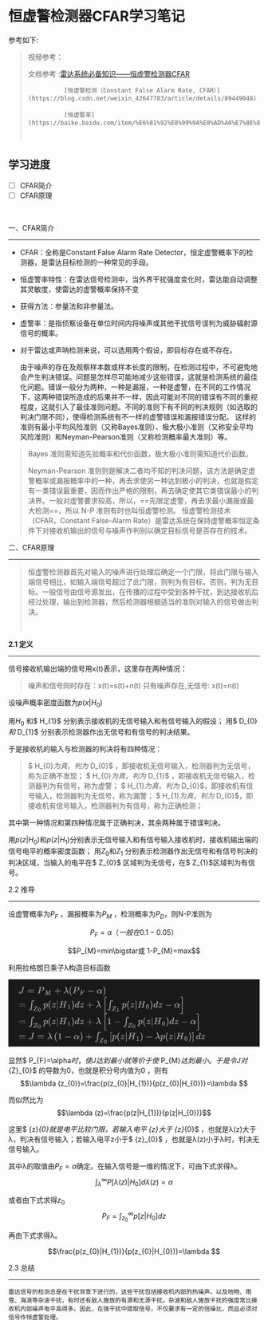 # 恒虚警检测器CFAR学习笔记

参考如下:

> 视频参考：
> 
> 文档参考 :[雷达系统必备知识——恒虚警检测器CFAR](https://zhuanlan.zhihu.com/p/269840008)
> 
> 				[恒虚警检测（Constant False Alarm Rate, CFAR）](https://blog.csdn.net/weixin_42647783/article/details/89449048)
> 
> 				[恒虚警率](https://baike.baidu.com/item/%E6%81%92%E8%99%9A%E8%AD%A6%E7%8E%87/21125186)
> 
> <br/>

## 学习进度

- [ ] CFAR简介
- [ ] CFAR原理

<br/>

一、CFAR简介

***

- CFAR：全称是Constant False Alarm Rate Detector，恒定虚警概率下的检测器，是雷达目标检测的一种常见的手段。

- 恒虚警率特性：在雷达信号检测中，当外界干扰强度变化时，雷达能自动调整其灵敏度，使雷达的虚警概率保持不变

- 获得方法：参量法和非参量法。

- 虚警率：是指侦察设备在单位时间内将噪声或其他干扰信号误判为威胁辐射源信号的概率。

- 对于雷达或声呐检测来说，可以选用两个假设，即目标存在或不存在。

	由于噪声的存在及观察样本数或样本长度的限制，在检测过程中，不可避免地会产生判决错误。问题是怎样尽可能地减少这些错误，这就是检测系统的最佳化问题。错误一般分为两种，一种是漏报，一种是虚警，在不同的工作情况下，这两种错误所造成的后果并不一样，因此可能对不同的错误有不同的重视程度，这就引入了最佳准则问题。不同的准则下有不同的判决规则（如选取的判决门限不同），使得检测系统有不一样的虚警错误和漏报错误分配。 这样的准则有最小平均风险准则（又称Bayes准则）、极大极小准则（又称安全平均风险准则）和Neyman-Pearson准则（又称检测概率最大准则）等。

> Bayes 准则需知道先验概率和代价函数，极大极小准则需知道代价函数。
> 
> Neyman-Pearson 准则则是解决二者均不知的判决问题，该方法是确定虚警概率或漏报概率中的一种，再去求使另一种达到极小的判决，也就是假定有一类错误最重要，因而作出严格的限制，再去确定使其它类错误最小的判决界。一般对虚警要求较高，所以，==先限定虚警，再去求最小漏报或最大检测==，所以 N-P 准则有时也叫恒虚警检测。 恒虚警检测技术（CFAR，Constant False-Alarm Rate）是雷达系统在保持虚警概率恒定条件下对接收机输出的信号与噪声作判别以确定目标信号是否存在的技术。

二、CFAR原理

***

> 恒虚警检测器首先对输入的噪声进行处理后确定一个门限，将此门限与输入端信号相比，如输入端信号超过了此门限，则判为有目标，否则，判为无目标。一般信号由信号源发出，在传播的过程中受到各种干扰，到达接收机后经过处理，输出到检测器，然后检测器根据适当的准则对输入的信号做出判决。
> 
> <br/>

**2.1 定义**

***

信号接收机输出端的信号用x(t)表示，这里存在两种情况：

> 噪声和信号同时存在：x(t)=s(t)+n(t)
只有噪声存在,无信号:  x(t)=n(t)

设噪声概率密度函数为$p(x|{{H}_{0}})$

用$H_{0}$ 和$ H_{1}$ 分别表示接收机的无信号输入和有信号输入的假设；
用$ D_{0}$和$ D_{1}$ 分别表示检测器作出无信号和有信号的判决结果。

于是接收机的输入与检测器的判决将有四种情况：

> $ H_{0}$为真，判为$ D_{0}$ ，即接收机无信号输入，检测器判为无信号，称为正确不发现；
$ H_{0}$为真，判为$ D_{1}$ ，即接收机无信号输入，检测器判为有信号，称为虚警；
$ H_{1}$为真，判为$ D_{0}$，即接收机有信号输入，检测器判为无信号，称为漏警；
$ H_{1}$为真，判为$ D_{0}$，即接收机有信号输入，检测器判为有信号，称为正确检测；

其中第一种情况和第四种情况属于正确判决，其余两种属于错误判决。

用$p(z|{{H}_{0}})$和$p(z|{{H}_{1}})$分别表示无信号输入和有信号输入接收机时，接收机输出端的信号电平的概率密度函数；
用$Z_{0}$和$Z_{1}$ 分别表示检测器作出无信号和有信号判决的判决区域，当输入的电平在$ Z_{0}$ 区域判为无信号，在$ Z_{1}$区域判为有信号。

2.2 推导

***

设虚警概率为${P}_{F}$ ，漏报概率为${P}_{M}$ ，检测概率为${P}_{D}$，则N-P准则为

$$P_{F}=\alpha（一般在0.1-0.05） 
 $$

$$P_{M}=min\bigstar或 1-P_{M}=max$$

利用拉格朗日乘子λ构造目标函数

![截图](56609591572de978e23c3e9136151ab9.png)

显然$ P_{F}=\alpha$时，使J达到最小就等价于使$ P_{M}$达到最小。于是令J 对${Z}_{0}$
 的导数为0，也就是积分号内值为0 ，则有$$\lambda (z_{0})=\frac{p(z_{0}|H_{1})}{p(z_{0}|H_{0})}=\lambda $$

而似然比为$$\lambda (z)=\frac{p(z|H_{1})}{p(z|H_{0})}$$

这里$ {z}_{0}$就是电平比较门限，若输入电平$ {z}$大于$ {z}_{0}$ ，也就是λ(z)大于λ，判决有信号输入；若输入电平z小于$ {z}_{0}$ ，也就是λ(z)小于λ时，判决无信号输入。

其中λ的取值由$P_{F}=\alpha$确定。在输入信号是一维的情况下，可由下式求得λ。$$\int_{\lambda }^{\infty }P[\lambda (z)|H_{0}]d\lambda (z)=\alpha $$

或者由下式求得$z_{0}$
 $$P_{F}=\int_{z_{0}}^{\infty }p[z|H_{0}]dz$$

再由下式求得λ。

$$\frac{p(z_{0}|H_{1})}{p(z_{0}|H_{0})}=\lambda $$

2.3 总结

***

	雷达信号的检测总是在干扰背景下进行的，这些干扰包括接收机内部的热噪声，以及地物、雨雪、海浪等杂波干扰，有时还有敌人施放的有源和无源干扰。杂波和敌人施放干扰的强度常比接收机内部噪声电平高得多。因此，在强干扰中提取信号，不仅要求有一定的信噪比，而且必须对信号作恒虚警处理。
